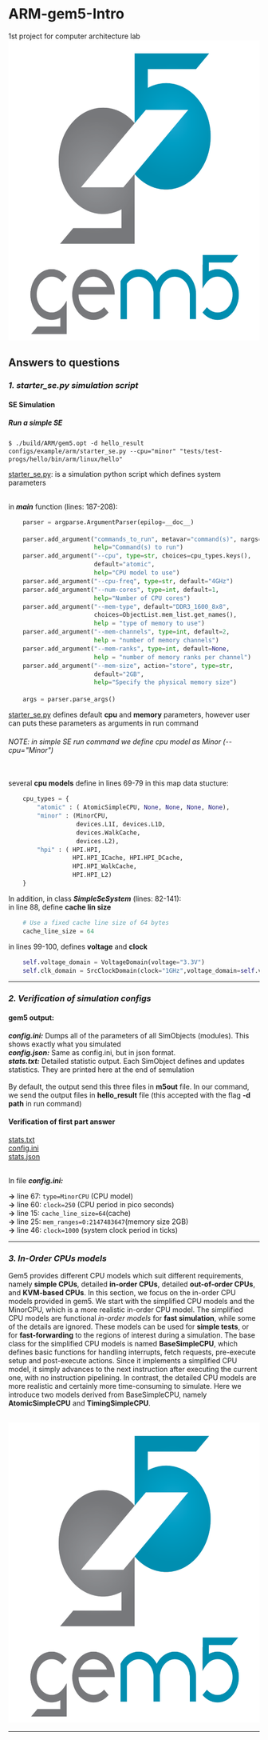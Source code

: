 # ARM-gem5-Intro
1st project for computer architecture lab<br/>
<img src=gem5-logo.png width=900 height=600/>

## Answers to questions
### _1. starter_se.py simulation script_
#### SE Simulation
##### Run a simple SE
```console
$ ./build/ARM/gem5.opt -d hello_result configs/example/arm/starter_se.py --cpu="minor" "tests/test-progs/hello/bin/arm/linux/hello"
```

[starter_se.py](): is a simulation python script which defines system parameters<br/><br/>

in **_main_** function (lines: 187-208):
```python
    parser = argparse.ArgumentParser(epilog=__doc__)

    parser.add_argument("commands_to_run", metavar="command(s)", nargs='*',
                        help="Command(s) to run")
    parser.add_argument("--cpu", type=str, choices=cpu_types.keys(),
                        default="atomic",
                        help="CPU model to use")
    parser.add_argument("--cpu-freq", type=str, default="4GHz")
    parser.add_argument("--num-cores", type=int, default=1,
                        help="Number of CPU cores")
    parser.add_argument("--mem-type", default="DDR3_1600_8x8",
                        choices=ObjectList.mem_list.get_names(),
                        help = "type of memory to use")
    parser.add_argument("--mem-channels", type=int, default=2,
                        help = "number of memory channels")
    parser.add_argument("--mem-ranks", type=int, default=None,
                        help = "number of memory ranks per channel")
    parser.add_argument("--mem-size", action="store", type=str,
                        default="2GB",
                        help="Specify the physical memory size")
                        
    args = parser.parse_args()
```

[starter_se.py]() defines default **cpu** and **memory** parameters, however user can puts these parameters as arguments in run command
###### NOTE: in simple SE run command we define cpu model as Minor *(--cpu="Minor")* <br/><br/>
several **cpu models** define in lines 69-79 in this map data stucture:
```python
    cpu_types = {
        "atomic" : ( AtomicSimpleCPU, None, None, None, None),
        "minor" : (MinorCPU,
                   devices.L1I, devices.L1D,
                   devices.WalkCache,
                   devices.L2),
        "hpi" : ( HPI.HPI,
                  HPI.HPI_ICache, HPI.HPI_DCache,
                  HPI.HPI_WalkCache,
                  HPI.HPI_L2)
    }
```


In addition, in class ***SimpleSeSystem*** (lines: 82-141):<br/>
in line 88, define **cache lin size**
```python
    # Use a fixed cache line size of 64 bytes
    cache_line_size = 64
```
in lines 99-100, defines **voltage** and **clock**
```python
    self.voltage_domain = VoltageDomain(voltage="3.3V")
    self.clk_domain = SrcClockDomain(clock="1GHz",voltage_domain=self.voltage_domain)
```

---
### _2. Verification of simulation configs_
#### gem5 output:
***config.ini:*** Dumps all of the parameters of all SimObjects (modules). This shows exactly what you simulated<br/>
***config.json:*** Same as config.ini, but in json format.<br/>
***stats.txt:*** Detailed statistic output. Each SimObject defines and updates statistics. They are printed here at the end of               semulation<br/><br/>
By default, the output send this three files in **m5out** file. In our command, we send the output files in **hello_result** file (this accepted with the flag **-d path** in run command)

#### Verification of first part answer
[stats.txt]()<br/>
[config.ini]()<br/>
[stats.json]()<br/><br/>

In file ***config.ini:***<br/>
    
  **->** line 67: `type=MinorCPU` (CPU model)<br/>
  **->** line 60: `clock=250` (CPU period in pico seconds)<br/>
  **->** line 15: `cache_line_size=64`(cache) <br/>
  **->** line 25: `mem_ranges=0:2147483647`(memory size 2GB)<br/>
  **->** line 46: `clock=1000` (system clock period in ticks)     


---


### _3. In-Order CPUs models_ <br/>
Gem5 provides different CPU models which suit different requirements, namely **simple CPUs**, detailed **in-order CPUs**,
detailed **out-of-order CPUs**, and **KVM-based CPUs**. In this section, we focus on the in-order CPU models provided in
gem5. We start with the simplified CPU models and the MinorCPU, which is a more realistic in-order CPU model.
The simplified CPU models are functional *in-order models* for **fast simulation**, while some of the details are ignored.
These models can be used for **simple tests**, or for **fast-forwarding** to the regions of interest during a simulation. The base class for the simplified CPU models is named **BaseSimpleCPU**, which defines basic functions for handling interrupts, fetch requests, pre-execute setup and post-execute actions. Since it implements a simplified CPU model, it simply advances to
the next instruction after executing the current one, with no instruction pipelining. In contrast, the detailed CPU models
are more realistic and certainly more time-consuming to simulate.
Here we introduce two models derived from BaseSimpleCPU, namely **AtomicSimpleCPU** and **TimingSimpleCPU**.<br/><br/>

<img src=gem5-logo.png width=900 height=600/>

---
